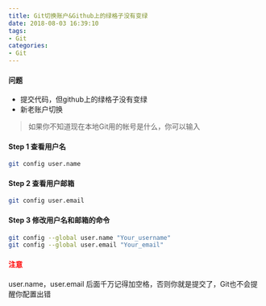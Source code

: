 ```yaml
---
title: Git切换账户&Github上的绿格子没有变绿
date: 2018-08-03 16:39:10
tags:
- Git
categories:
- Git
---
```


#### 问题
- 提交代码，但github上的绿格子没有变绿
- 新老账户切换

> 如果你不知道现在本地Git用的帐号是什么，你可以输入

#### Step 1 查看用户名
```bash
git config user.name
```

#### Step 2 查看用户邮箱
```bash
git config user.email
```

#### Step 3 修改用户名和邮箱的命令
```bash
git config --global user.name "Your_username"
git config --global user.email "Your_email"
```

####  <span style="color:red">注意</span>
user.name，user.email 后面千万记得加空格，否则你就是提交了，Git也不会提醒你配置出错

<!--more-->